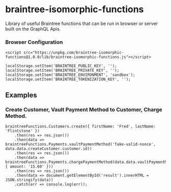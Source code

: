 # braintree-isomorphic-functions
Library of useful Braintree functions that can be run in browser or server built on the GraphQL Apis.

### Browser Configuration
```
<script src="https://unpkg.com/braintree-isomorphic-functions@1.0.0/lib/braintree-isomorphic-functions.js"></script>
```
```
localStorage.setItem('BRAINTREE_PUBLIC_KEY', '');
localStorage.setItem('BRAINTREE_PRIVATE_KEY', '');
localStorage.setItem('BRAINTREE_ENVIRONMENT', 'sandbox');
localStorage.setItem('BRAINTREE_TOKENIZATION_KEY', '');
```

## Examples

### Create Customer, Vault Payment Method to Customer, Charge Method.
```
braintreeFunctions.Customers.create({ firstName: 'Fred', lastName: 'Flintstone' })
    .then(res => res.json())
    .then(data => braintreeFunctions.Payments.vaultPaymentMethod('fake-valid-nonce', data.data.createCustomer.customer.id))
    .then(res => res.json())
    .then(data => braintreeFunctions.Payments.chargePaymentMethod(data.data.vaultPaymentMethod.paymentMethod.id, { amount: '15.60' }))
    .then(res => res.json())
    .then(data => document.getElementById('result').innerHTML = JSON.stringify(data))
    .catch(err => console.log(err));
    
```
